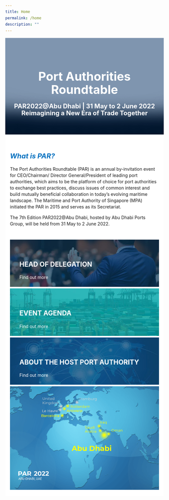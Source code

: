 ```yaml
---
title: Home
permalink: /home
description: ""
---
```

<style>
	body {font-size:14px;line-height:1.42857143;}
	h1, h2, h3, h4, h5, h6 {line-height:1.1;}
	.content p {margin:0 0 15px;font-size:inherit;line-height:inherit;}
	.mobile {display:block!important;}
	.desktop {display:none!important;}
	#main-content .bp-section {padding:0;}
	#main-content .bp-section-pagetitle {display:none;}
	#main-content .bp-container {width:100%;max-width:100%;min-height:250px;padding:0!important;}
	#main-content .bp-container .row {margin:0;}
	#main-content .bp-container .col {padding:0;}
	#main-content .col.is-8 {width:100%;margin:0;}
	#main-content .col.is-1 {display:none;}
	@media(min-width:1280px) {
		.mobile {display:none!important;}
		.desktop {display:block!important;}
	}
	
	.masthead {position:relative;margin:0!important;}
	.masthead .overlay {position:absolute;width:100%;top:0;left:0;}
	.masthead figcaption {position:absolute;width:100%;bottom:20%;left:0;}
	.masthead h1 {margin: 0 auto 20px;color: #fff;font-size:20px;font-style:normal;text-align: center;text-transform: none;letter-spacing:normal;}
	.masthead h3 {margin: 0 auto;color: #fff;font-size:14px;font-style:normal;text-align: center;text-transform: none;}
	.home-main {padding:20px 15px;background:#fff;}
	.what-is-par {margin:0 0 20px;}
	.what-is-par h5 {color: #0071c0;font-size: 22px;margin-bottom:20px;}
	.par-highlights {display:flex;flex-wrap:wrap;}
	.par-highlights .entry {width:100%;margin:0 0 5px;}
	.par-highlights figure {position:relative;margin:0;}
	.par-highlights figcaption {position:absolute;bottom:20px;left:30px;text-align:left;}
	.par-highlights h4 {margin:10px 0;font-size:15px;font-style:normal;font-weight:bold;color:#fff;text-transform:uppercase;letter-spacing:normal;}
	.par-highlights h4 br {display:none;}
	.par-highlights span {color:#fff;}
	@media(min-width:480px) {
		.masthead h1 {font-size:30px;}
		.masthead h3 {font-size:16px;}
	}
	@media(min-width:768px) {
		.masthead h1 {font-size:38px;}
		.masthead h3 {font-size:20px;}
		.home-main {max-width:720px;margin:0 auto;}
		.what-is-par {margin:0 0 40px;}
		.par-highlights h4 {margin:20px 0;font-size:21px;}
	}
	@media(min-width:992px) {
		.masthead h1 {font-size:60px;}
		.masthead h3 {font-size:40px;}
		.home-main {max-width:970px;}
	}
	@media(min-width:1280px) {
		.masthead figcaption {bottom:30%;}
		.home-main {position:relative;padding:50px;margin:-10% auto 0;}
		.par-highlights .entry {width:33.3333%;padding:0 2.5px;}
		.par-highlights .entry:nth-child(3n+1) {padding: 0 5px 0 0;}
		.par-highlights .entry:nth-child(3n+3) {padding: 0 0 0 5px;}
		.par-highlights h4 br {display:inline;}
	}
	@media(min-width:1440px) {
		.home-main {max-width:1280px;}
	}
</style>
<figure class="masthead">
	<div class="mobile">
		<img class="overlay" src="/images/Homepage/overlay-m.png" />
		<img src="/images/Homepage/bg-homepage-m.jpg" />
	</div>
	<div class="desktop">
		<img class="overlay" src="/images/Homepage/overlay-d.png" />
		<img src="/images/Homepage/bg-homepage-d.jpg" />
	</div>
	<figcaption>
		<h1>Port Authorities Roundtable</h1>
		<h3>PAR2022@Abu Dhabi | 31 May to 2 June 2022<br/>Reimagining a New Era of Trade Together</h3>
	</figcaption>
</figure>
<div class="home-main">
	<div class="what-is-par">
		<h5>What is PAR?</h5>
		<p>The Port Authorities Roundtable (PAR) is an annual by-invitation event for CEO/Chairman/ Director General/President of leading port authorities, which aims to be the platform of choice for port authorities to exchange best practices, discuss issues of common interest and build mutually beneficial collaboration in today’s evolving maritime landscape. The Maritime and Port Authority of Singapore (MPA) initiated the PAR in 2015 and serves as its Secretariat.</p>
		<p>The 7th Edition PAR2022@Abu Dhabi, hosted by Abu Dhabi Ports Group, will be held from 31 May to 2 June 2022.</p>
	</div>
	<div class="par-highlights">
		<div class="entry">
			<a href="/head-of-delegation">
				<figure>
					<img class="mobile" src="/images/Homepage/bg-head-of-delegation-m.jpg" />
					<img class="desktop" src="/images/Homepage/bg-head-of-delegation-d.jpg" />
					<figcaption>
						<h4>Head of <br/>Delegation</h4>
						<span>Find out more <i class="sgds-icon sgds-icon-arrow-right"></i></span>
					</figcaption>
				</figure>
			</a>
		</div>
		<div class="entry">
			<a href="/agenda">
				<figure>
					<img class="mobile" src="/images/Homepage/bg-event-m.jpg" />
					<img class="desktop" src="/images/Homepage/bg-event-d.jpg" />
					<figcaption>
						<h4>Event <br/>Agenda</h4>
						<span>Find out more <i class="sgds-icon sgds-icon-arrow-right"></i></span>
					</figcaption>
				</figure>
			</a>
		</div>
		<div class="entry">
			<a href="/about">
				<figure>
					<img class="mobile" src="/images/Homepage/bg-about-m.jpg" />
				<img class="desktop" src="/images/Homepage/bg-about-d.jpg" />
					<figcaption>
						<h4>About the Host <br/>Port Authority</h4>
						<span>Find out more <i class="sgds-icon sgds-icon-arrow-right"></i></span>
					</figcaption>
				</figure>
			</a>
		</div>
	</div>
	<div class="par-global">
		<img class="mobile" src="/images/Homepage/map-m.png" />
		<img class="desktop" src="/images/Homepage/map-d.png" />
	</div>
</div>